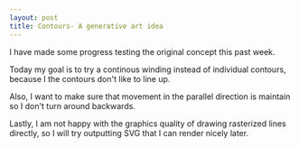 ```yaml
---
layout: post
title: Contours- A generative art idea
---
```


I have made some progress testing the original concept this past week.

Today my goal is to try a continous winding instead of individual contours, because I the contours don't like to line up.

Also, I want to make sure that movement in the parallel direction is maintain so I don't turn around backwards.

Lastly, I am not happy with the graphics quality of drawing rasterized lines directly, so I will try outputting SVG that I can render nicely later.